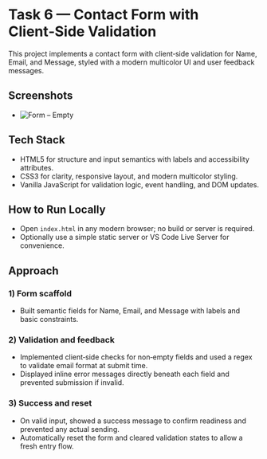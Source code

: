 # Task 6 — Contact Form with Client‑Side Validation

This project implements a contact form with client‑side validation for Name, Email, and Message, styled with a modern multicolor UI and user feedback messages.


## Screenshots
- ![Form – Empty](screenshots/form-empty.png) 

## Tech Stack

- HTML5 for structure and input semantics with labels and accessibility attributes. 
- CSS3 for clarity, responsive layout, and modern multicolor styling.   
- Vanilla JavaScript for validation logic, event handling, and DOM updates. 


## How to Run Locally

- Open `index.html` in any modern browser; no build or server is required.  
- Optionally use a simple static server or VS Code Live Server for convenience. 

## Approach

### 1) Form scaffold  
- Built semantic fields for Name, Email, and Message with labels and basic constraints. 

### 2) Validation and feedback  
- Implemented client‑side checks for non‑empty fields and used a regex to validate email format at submit time.  
- Displayed inline error messages directly beneath each field and prevented submission if invalid. 

### 3) Success and reset  
- On valid input, showed a success message to confirm readiness and prevented any actual sending.  
- Automatically reset the form and cleared validation states to allow a fresh entry flow.

